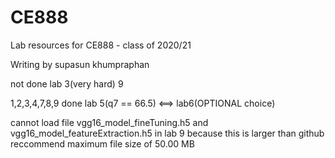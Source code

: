 # CE888

Lab resources for CE888 - class of 2020/21

Writing by supasun khumpraphan

not done lab 3(very hard)
9


1,2,3,4,7,8,9 done
lab 5(q7 == 66.5) <==>
lab6(OPTIONAL choice)

cannot load file vgg16_model_fineTuning.h5 and vgg16_model_featureExtraction.h5 in lab 9
because this is larger than github reccommend maximum file size of 50.00 MB





